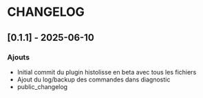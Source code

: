 # CHANGELOG

## [0.1.1] - 2025-06-10

### Ajouts
- Initial commit du plugin histolisse en beta avec tous les fichiers
- Ajout du log/backup des commandes dans diagnostic
- public_changelog